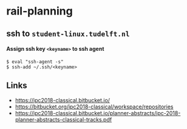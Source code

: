 # rail-planning

## ssh to `student-linux.tudelft.nl`
#### Assign ssh key `<keyname>` to ssh agent
```
$ eval "ssh-agent -s"
$ ssh-add ~/.ssh/<keyname>
```

## Links

- https://ipc2018-classical.bitbucket.io/
- https://bitbucket.org/ipc2018-classical/workspace/repositories
- https://ipc2018-classical.bitbucket.io/planner-abstracts/ipc-2018-planner-abstracts-classical-tracks.pdf
